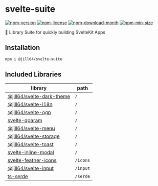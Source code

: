 <!----- BEGIN GHOST DOCS HEADER ----->

# svelte-suite

<!----- BEGIN GHOST DOCS BADGES -----><a href="https://npmjs.com/package/@jill64/svelte-suite"><img src="https://img.shields.io/npm/v/@jill64/svelte-suite" alt="npm-version" /></a> <a href="https://npmjs.com/package/@jill64/svelte-suite"><img src="https://img.shields.io/npm/l/@jill64/svelte-suite" alt="npm-license" /></a> <a href="https://npmjs.com/package/@jill64/svelte-suite"><img src="https://img.shields.io/npm/dm/@jill64/svelte-suite" alt="npm-download-month" /></a> <a href="https://npmjs.com/package/@jill64/svelte-suite"><img src="https://img.shields.io/bundlephobia/min/@jill64/svelte-suite" alt="npm-min-size" /></a><!----- END GHOST DOCS BADGES ----->

🍰 Library Suite for quickly building SvelteKit Apps

<!----- END GHOST DOCS HEADER ----->

## Installation

```sh
npm i @jill64/svelte-suite
```

## Included Libraries

| library                                                                       | path     |
| ----------------------------------------------------------------------------- | -------- |
| [@jill64/svelte-dark-theme](https://github.com/jill64/svelte-dark-theme)      | `/`      |
| [@jill64/svelte-i18n](https://github.com/jill64/svelte-i18n)                  | `/`      |
| [@jill64/svelte-ogp](https://github.com/jill64/svelte-ogp)                    | `/`      |
| [svelte-qparam](https://github.com/jill64/svelte-qparam)                      | `/`      |
| [@jill64/svelte-menu](https://github.com/jill64/svelte-menu)                  | `/`      |
| [@jill64/svelte-storage](https://github.com/jill64/svelte-storage)            | `/`      |
| [@jill64/svelte-toast](https://github.com/jill64/svelte-toast)                | `/`      |
| [svelte-inline-modal](https://github.com/jill64/svelte-inline-modal)          | `/`      |
| [svelte-feather-icons](https://github.com/dylanblokhuis/svelte-feather-icons) | `/icons` |
| [@jill64/svelte-input](https://github.com/jill64/svelte-input)                | `/input` |
| [ts-serde](https://github.com/jill64/ts-serde)                                | `/serde` |
